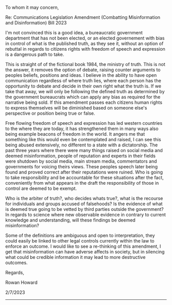 To whom it may concern,

Re: Communications Legislation Amendment (Combatting Misinformation and Disinformation)
Bill 2023

I'm not convinced this is a good idea, a bureaucratic government department that has not been
elected, or an elected governement with bias in control of what is the published truth, as they see it,
without an option of rebuttal in regards to citizens rights with freedom of speech and expression is a
dangerous path to take.

This is straight of of the fictional book 1984, the ministry of truth. This is not the answer, it removes
the option of debate, raising counter arguments to peoples beliefs, positions and ideas. I believe in
the ability to have open communication regardless of where truth lies, where each person has the
opportunity to debate and decide in their own right what the truth is. If we take that away, we will
only be following the defined truth as determined by the government bureaucrats which can apply
any bias as required for the narrative being sold. If this amendment passes each citizens human
rights to express themselves will be diminished based on someone else's perspective or position
being true or false.

Free flowing freedom of speech and expression has led western countries to the where they are
today, it has strengthened them in many ways also being example beacons of freedom in the world.
It angers me that something like this would even be contemplated and raised, I can see this being
abused extensively, no different to a state with a dictatorship. The past three years where there were
many things raised on social media and deemed misinformation, people of reputation and experts in
their fields were shutdown by social media, main stream media, commentators and governments for
voicing theirs views. These peoples speech later being found and proved correct after their
reputations were ruined. Who is going to take responsibility and be accountable for these situations
after the fact, conveniently from what appears in the draft the responsibility of those in control are
deemed to be exempt.

Who is the arbiter of truth?, who decides whats true?, what is the recourse for individuals and
groups accused of falsehoods? Is the evidence of what is deemed true going to be vetted by third
parties outside the government? In regards to science where new observable evidence in contrary to
current knowledge and understanding, will these findings be deemed misinformation?

Some of the definitions are ambiguous and open to interpretation, they could easily be linked to
other legal controls currently within the law to enforce an outcome. I would like to see a re-thinking
of this amendment, I get that misinformation can have adverse affects in society, but in silencing
what could be credible information it may lead to more destructive outcomes.

Regards,

Rowan Howard

2/7/2023


-----

